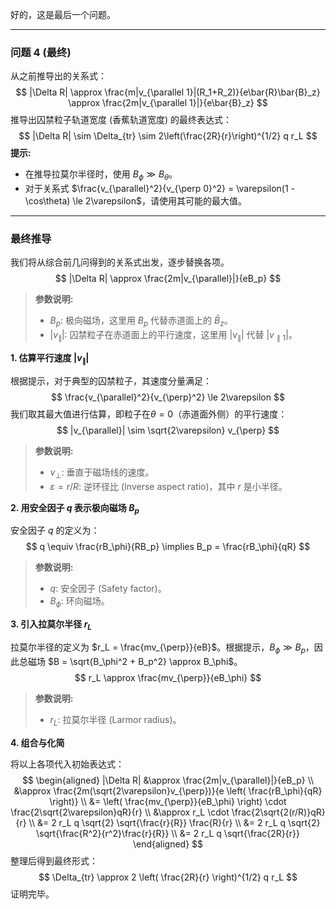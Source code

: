 好的，这是最后一个问题。

---

### **问题 4 (最终)**

从之前推导出的关系式：
$$
|\Delta R| \approx \frac{m|v_{\parallel 1}|(R_1+R_2)}{e\bar{R}\bar{B}_z} \approx \frac{2m|v_{\parallel 1}|}{e\bar{B}_z}
$$
推导出囚禁粒子轨道宽度 (香蕉轨道宽度) 的最终表达式：
$$
|\Delta R| \sim \Delta_{tr} \sim 2\left(\frac{2R}{r}\right)^{1/2} q r_L
$$
**提示:**
*   在推导拉莫尔半径时，使用 $B_\phi \gg B_\theta$。
*   对于关系式 $\frac{v_{\parallel}^2}{v_{\perp 0}^2} = \varepsilon(1 - \cos\theta) \le 2\varepsilon$，请使用其可能的最大值。

---

### **最终推导**

我们将从综合前几问得到的关系式出发，逐步替换各项。
$$
|\Delta R| \approx \frac{2m|v_{\parallel}|}{eB_p}
$$
> **参数说明:**
> - $B_p$: 极向磁场，这里用 $B_p$ 代替赤道面上的 $\bar{B}_z$。
> - $|v_{\parallel}|$: 囚禁粒子在赤道面上的平行速度，这里用 $|v_{\parallel}|$ 代替 $|v_{\parallel 1}|$。

**1. 估算平行速度 $|v_{\parallel}|$**

根据提示，对于典型的囚禁粒子，其速度分量满足：
$$
\frac{v_{\parallel}^2}{v_{\perp}^2} \le 2\varepsilon
$$
我们取其最大值进行估算，即粒子在$\theta=0$（赤道面外侧）的平行速度：
$$
|v_{\parallel}| \sim \sqrt{2\varepsilon} v_{\perp}
$$
> **参数说明:**
> - $v_{\perp}$: 垂直于磁场线的速度。
> - $\varepsilon = r/R$: 逆环径比 (Inverse aspect ratio)，其中 $r$ 是小半径。

**2. 用安全因子 $q$ 表示极向磁场 $B_p$**

安全因子 $q$ 的定义为：
$$
q \equiv \frac{rB_\phi}{RB_p} \implies B_p = \frac{rB_\phi}{qR}
$$
> **参数说明:**
> - $q$: 安全因子 (Safety factor)。
> - $B_\phi$: 环向磁场。

**3. 引入拉莫尔半径 $r_L$**

拉莫尔半径的定义为 $r_L = \frac{mv_{\perp}}{eB}$。根据提示，$B_\phi \gg B_p$，因此总磁场 $B = \sqrt{B_\phi^2 + B_p^2} \approx B_\phi$。
$$
r_L \approx \frac{mv_{\perp}}{eB_\phi}
$$
> **参数说明:**
> - $r_L$: 拉莫尔半径 (Larmor radius)。

**4. 组合与化简**

将以上各项代入初始表达式：
$$
\begin{aligned}
|\Delta R| &\approx \frac{2m|v_{\parallel}|}{eB_p} \\
&\approx \frac{2m(\sqrt{2\varepsilon}v_{\perp})}{e \left( \frac{rB_\phi}{qR} \right)} \\
&= \left( \frac{mv_{\perp}}{eB_\phi} \right) \cdot \frac{2\sqrt{2\varepsilon}qR}{r} \\
&\approx r_L \cdot \frac{2\sqrt{2(r/R)}qR}{r} \\
&= 2 r_L q \sqrt{2} \sqrt{\frac{r}{R}} \frac{R}{r} \\
&= 2 r_L q \sqrt{2} \sqrt{\frac{R^2}{r^2}\frac{r}{R}} \\
&= 2 r_L q \sqrt{\frac{2R}{r}}
\end{aligned}
$$
整理后得到最终形式：
$$
\Delta_{tr} \approx 2 \left( \frac{2R}{r} \right)^{1/2} q r_L
$$
证明完毕。